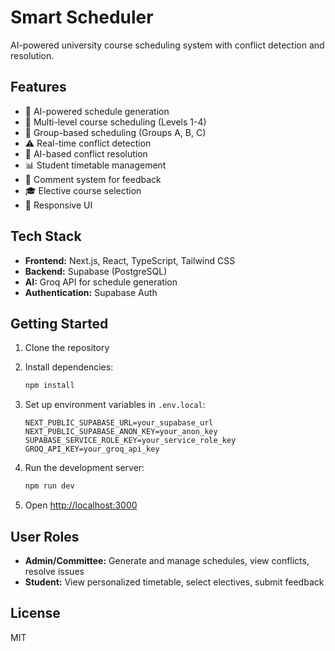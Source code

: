 # Smart Scheduler

AI-powered university course scheduling system with conflict detection and resolution.

## Features

- 🤖 AI-powered schedule generation
- 📅 Multi-level course scheduling (Levels 1-4)
- 👥 Group-based scheduling (Groups A, B, C)
- ⚠️ Real-time conflict detection
- 🔧 AI-based conflict resolution
- 📊 Student timetable management
- 💬 Comment system for feedback
- 🎓 Elective course selection
- 📱 Responsive UI

## Tech Stack

- **Frontend:** Next.js, React, TypeScript, Tailwind CSS
- **Backend:** Supabase (PostgreSQL)
- **AI:** Groq API for schedule generation
- **Authentication:** Supabase Auth

## Getting Started

1. Clone the repository
2. Install dependencies:
   ```bash
   npm install
   ```

3. Set up environment variables in `.env.local`:
   ```
   NEXT_PUBLIC_SUPABASE_URL=your_supabase_url
   NEXT_PUBLIC_SUPABASE_ANON_KEY=your_anon_key
   SUPABASE_SERVICE_ROLE_KEY=your_service_role_key
   GROQ_API_KEY=your_groq_api_key
   ```

4. Run the development server:
   ```bash
   npm run dev
   ```

5. Open [http://localhost:3000](http://localhost:3000)

## User Roles

- **Admin/Committee:** Generate and manage schedules, view conflicts, resolve issues
- **Student:** View personalized timetable, select electives, submit feedback

## License

MIT

